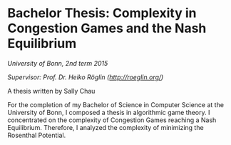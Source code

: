 # Bachelor Thesis: Complexity in Congestion Games and the Nash Equilibrium

_University of Bonn, 2nd term 2015_

_Supervisor: Prof. Dr. Heiko Röglin (http://roeglin.org/)_

A thesis written by Sally Chau

For the completion of my Bachelor of Science in Computer Science at the University of Bonn, I composed a thesis in algorithmic game theory. I concentrated on the complexity of Congestion Games reaching a Nash Equilibrium. Therefore, I analyzed the complexity of minimizing the Rosenthal Potential. 

